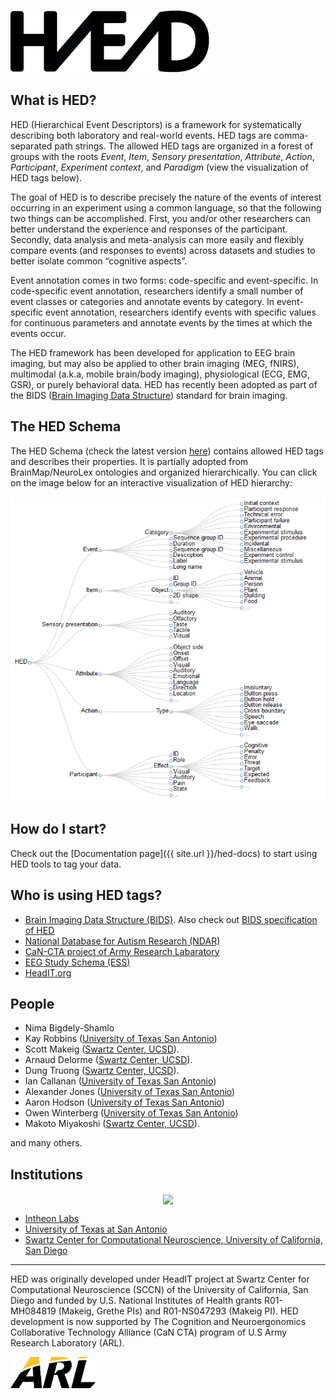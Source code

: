 ![](/images/HED_connected_logo_100.png)

## What is HED?

HED (Hierarchical Event Descriptors) is a framework for systematically describing both laboratory and real-world events. HED tags are comma-separated path strings. The allowed HED tags are organized in a forest of groups with the roots *Event*, *Item*, *Sensory presentation*, *Attribute*, *Action*, *Participant*, *Experiment context*, and *Paradigm* (view the visualization of HED tags below).

The goal of HED is to describe precisely the nature of the events of interest occurring in an experiment using a common language, so that the following two things can be accomplished. First, you and/or other researchers can better understand the experience and responses of the participant. Secondly, data analysis and meta-analysis can more easily and flexibly compare events (and responses to events) across datasets and studies to better isolate common “cognitive aspects”.

Event annotation comes in two forms: code-specific and event-specific. In code-specific event annotation, researchers identify a small number of event classes or categories and annotate events by category. In event-specific event annotation, researchers identify events with specific values for continuous parameters and annotate events by the times at which the events occur.

The HED framework has been developed for application to EEG brain imaging, but may also be applied to other brain imaging (MEG, fNIRS), multimodal (a.k.a, mobile brain/body imaging), physiological (ECG, EMG, GSR), or purely behavioral data. HED has recently been adopted as part of the BIDS ([Brain Imaging Data Structure](http://bids.neuroimaging.io)) standard for brain imaging.

## The HED Schema

The HED Schema (check the latest version [here](http://www.hedtags.org/schema_browser/display_hed.html)) contains allowed HED tags and describes their properties. It is partially adopted from BrainMap/NeuroLex ontologies and organized hierarchically. You can click on the image below for an interactive visualization of HED hierarchy:

[<img src="/images/HED_tree_brief.png">](/interactive)

## How do I start?

Check out the [Documentation page]({{ site.url }}/hed-docs) to start using HED tools to tag your data.  

## Who is using HED tags?

* [Brain Imaging Data Structure (BIDS)](https://www.nature.com/articles/s41597-019-0104-8). Also check out [BIDS specification of HED](https://bids-specification.readthedocs.io/en/stable/99-appendices/03-hed.html)
* [National Database for Autism Research (NDAR)](http://ndar.nih.gov/)
* [CaN-CTA project of Army Research Labaratory](http://cancta.net)
* [EEG Study Schema (ESS)](http://www.eegstudy.org)
* [HeadIT.org](http://HeadIT.org)

## People

* Nima Bigdely-Shamlo
* Kay Robbins ([University of Texas San Antonio](https://www.utsa.edu/))
* Scott Makeig ([Swartz Center, UCSD](http://sccn.ucsd.edu)).
* Arnaud Delorme ([Swartz Center, UCSD](http://sccn.ucsd.edu)).
* Dung Truong ([Swartz Center, UCSD](http://sccn.ucsd.edu)).
* Ian Callanan ([University of Texas San Antonio](https://www.utsa.edu/))
* Alexander Jones ([University of Texas San Antonio](https://www.utsa.edu/))
* Aaron Hodson ([University of Texas San Antonio](https://www.utsa.edu/))
* Owen Winterberg ([University of Texas San Antonio](https://www.utsa.edu/))
* Makoto Miyakoshi ([Swartz Center, UCSD](http://sccn.ucsd.edu)).

and many others.

## Institutions

<div width = "100%"  align = "center" style="float:center">
<img src="http://bigeegconsortium.github.io/combined_logos_2.png" align="center" >
</div>

- [Intheon Labs](https://intheon.io)
- [University of Texas at San Antonio](http://visual.cs.utsa.edu/)
- [Swartz Center for Computational Neuroscience, University of California, San Diego](http://sccn.ucsd.edu)

***

HED was originally developed under HeadIT project at Swartz Center for Computational Neuroscience (SCCN) of the University of California, San Diego and funded by U.S. National Institutes of Health grants R01-MH084819 (Makeig, Grethe PIs) and R01-NS047293 (Makeig PI). HED development is now supported by The Cognition and Neuroergonomics Collaborative Technology Alliance (CaN CTA) program of U.S Army Research Laboratory (ARL).
<div width = "100%">
<div width = "100%" align = "center" style="float:left">
<a href="http://www.arl.army.mil/"  align="center"><img src="/images/ARL_logo.png" align="centeer" height="50px" ></a>
</div>
</div>
<p/>
